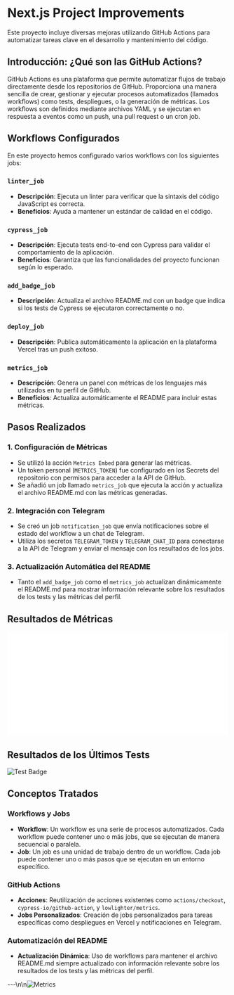 # Next.js Project Improvements

Este proyecto incluye diversas mejoras utilizando GitHub Actions para automatizar tareas clave en el desarrollo y mantenimiento del código.

## Introducción: ¿Qué son las GitHub Actions?

GitHub Actions es una plataforma que permite automatizar flujos de trabajo directamente desde los repositorios de GitHub. Proporciona una manera sencilla de crear, gestionar y ejecutar procesos automatizados (llamados workflows) como tests, despliegues, o la generación de métricas. Los workflows son definidos mediante archivos YAML y se ejecutan en respuesta a eventos como un push, una pull request o un cron job.

## Workflows Configurados

En este proyecto hemos configurado varios workflows con los siguientes jobs:

### `linter_job`

- **Descripción**: Ejecuta un linter para verificar que la sintaxis del código JavaScript es correcta.
- **Beneficios**: Ayuda a mantener un estándar de calidad en el código.

### `cypress_job`

- **Descripción**: Ejecuta tests end-to-end con Cypress para validar el comportamiento de la aplicación.
- **Beneficios**: Garantiza que las funcionalidades del proyecto funcionan según lo esperado.

### `add_badge_job`

- **Descripción**: Actualiza el archivo README.md con un badge que indica si los tests de Cypress se ejecutaron correctamente o no.

### `deploy_job`

- **Descripción**: Publica automáticamente la aplicación en la plataforma Vercel tras un push exitoso.

### `metrics_job`

- **Descripción**: Genera un panel con métricas de los lenguajes más utilizados en tu perfil de GitHub.
- **Beneficios**: Actualiza automáticamente el README para incluir estas métricas.

## Pasos Realizados

### 1. Configuración de Métricas

- Se utilizó la acción `Metrics Embed` para generar las métricas.
- Un token personal (`METRICS_TOKEN`) fue configurado en los Secrets del repositorio con permisos para acceder a la API de GitHub.
- Se añadió un job llamado `metrics_job` que ejecuta la acción y actualiza el archivo README.md con las métricas generadas.

### 2. Integración con Telegram

- Se creó un job `notification_job` que envía notificaciones sobre el estado del workflow a un chat de Telegram.
- Utiliza los secretos `TELEGRAM_TOKEN` y `TELEGRAM_CHAT_ID` para conectarse a la API de Telegram y enviar el mensaje con los resultados de los jobs.

### 3. Actualización Automática del README

- Tanto el `add_badge_job` como el `metrics_job` actualizan dinámicamente el README.md para mostrar información relevante sobre los resultados de los tests y las métricas del perfil.

## Resultados de Métricas

![Metrics](https://github.com/AlvaroGarCam/nextjs-project-improvements/blob/main/github-metrics.svg)

## Resultados de los Últimos Tests

![Test Badge](https://img.shields.io/badge/tested%20with-Cypress-04C38E.svg)

## Conceptos Tratados

### Workflows y Jobs

- **Workflow**: Un workflow es una serie de procesos automatizados. Cada workflow puede contener uno o más jobs, que se ejecutan de manera secuencial o paralela.
- **Job**: Un job es una unidad de trabajo dentro de un workflow. Cada job puede contener uno o más pasos que se ejecutan en un entorno específico.

### GitHub Actions

- **Acciones**: Reutilización de acciones existentes como `actions/checkout`, `cypress-io/github-action`, y `lowlighter/metrics`.
- **Jobs Personalizados**: Creación de jobs personalizados para tareas específicas como despliegues en Vercel y notificaciones en Telegram.

### Automatización del README

- **Actualización Dinámica**: Uso de workflows para mantener el archivo README.md siempre actualizado con información relevante sobre los resultados de los tests y las métricas del perfil.

---\n\n![Metrics](https://github.com/AlvaroGarCam/AlvaroGarCam/nextjs-project-improvements/blob/main/github-metrics.svg)
